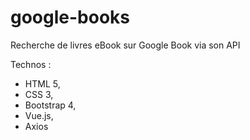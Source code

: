 # google-books

Recherche de livres eBook sur Google Book via son API

Technos :
- HTML 5,
- CSS 3,
- Bootstrap 4,
- Vue.js,
- Axios
 
